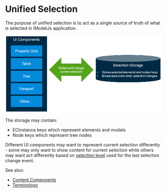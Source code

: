 # Unified Selection

The purpose of unified selection is to act as a single source of truth of what is selected in iModelJs application.

![selection storage](./selection-storage.png "Selection storage")

The storage may contain:
- ECInstance keys which represent elements and models
- Node keys which represent tree nodes

Different UI components may want to represent current selection
differently - some may only want to show content for current selection while others may want act differently based on
[selection level](./Terminology.md#selection-level) used for the
last selection change event.

See also:
- [Content Components](./ContentComponents.md)
- [Terminology](./Terminology.md)
